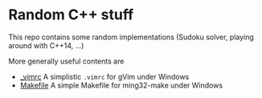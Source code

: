 # Random C++ stuff

This repo contains some random implementations (Sudoku solver, playing around with C++14, ...)

More generally useful contents are

* [_vimrc](vim/_vimrc) A simplistic `.vimrc` for gVim under Windows
* [Makefile](sudoku/Makefile) A simple Makefile for ming32-make under Windows

  
